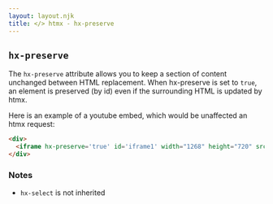 ```yaml
---
layout: layout.njk
title: </> htmx - hx-preserve
---
```


## `hx-preserve`

The `hx-preserve` attribute allows you to keep a section of content unchanged between HTML replacement.  When hx-preserve is set to `true`, an element is preserved (by id) even if the surrounding HTML is updated by htmx.

Here is an example of a youtube embed, which would be unaffected an htmx request:

```html
<div>
  <iframe hx-preserve='true' id='iframe1' width="1268" height="720" src="https://www.youtube.com/embed/Z1oB2EDu5XA" frameborder="0" allow="accelerometer; autoplay; clipboard-write; encrypted-media; gyroscope; picture-in-picture" allowfullscreen></iframe>
</div>
```

### Notes

* `hx-select` is not inherited
